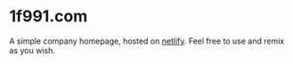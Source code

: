 # 1f991.com

A simple company homepage, hosted on [netlify](https://netlify.com). Feel free
to use and remix as you wish.
